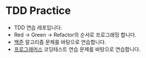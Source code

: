 # TDD Practice

* TDD 연습 레포입니다.
* Red -> Green -> Refactor의 순서로 프로그래밍 합니다.
* [백준](https://boj.kr) 알고리즘 문제를 바탕으로 연습합니다.
* [프로그래머스](https://programmers.co.kr/) 코딩테스트 연습 문제를 바탕으로 연습합니다.

